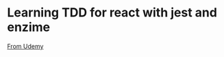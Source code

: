 # Learning TDD for react with jest and enzime

[From Udemy](https://www.udemy.com/share/101XEwAkITcVdVRXw=/)